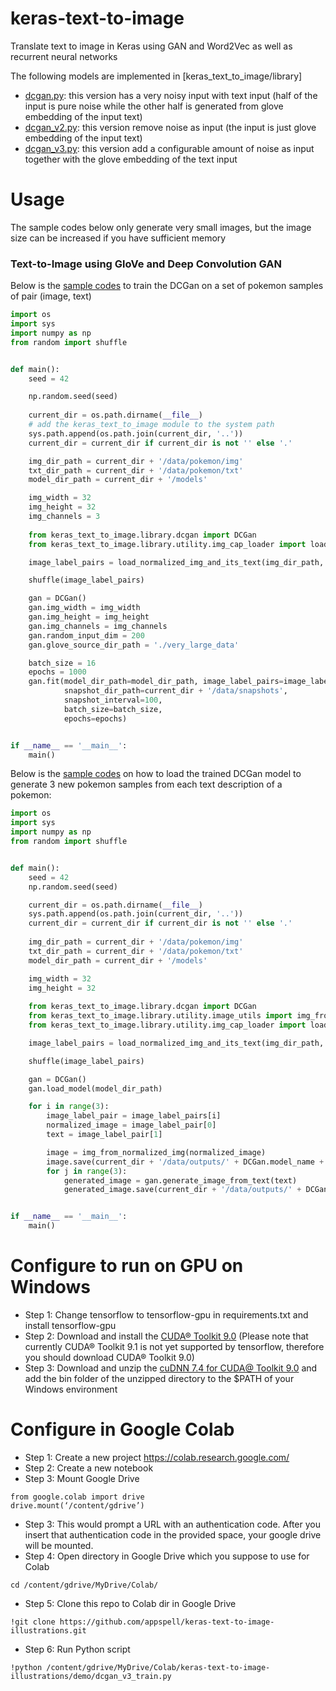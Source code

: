 # keras-text-to-image

Translate text to image in Keras using GAN and Word2Vec as well as recurrent neural networks

The following models are implemented in [keras_text_to_image/library]

* [dcgan.py](keras_text_to_image/library/dcgan.py): this version has a very noisy input with text input (half of the 
input is pure noise while the other half is generated from glove embedding of the input text)
* [dcgan_v2.py](keras_text_to_image/library/dcgan_v2.py): this version remove noise as input (the input is just 
glove embedding of the input text)
* [dcgan_v3.py](keras_text_to_image/library/dcgan_v3.py): this version add a configurable amount of noise as input 
together with the glove embedding of the text input



# Usage

The sample codes below only generate very small images, but the image size can be increased if you have sufficient
memory 

### Text-to-Image using GloVe and Deep Convolution GAN

Below is the [sample codes](demo/dcgan_train.py) to train the DCGan on a set of pokemon samples of pair (image, text)

```python
import os 
import sys 
import numpy as np
from random import shuffle


def main():
    seed = 42

    np.random.seed(seed)
    
    current_dir = os.path.dirname(__file__)
    # add the keras_text_to_image module to the system path
    sys.path.append(os.path.join(current_dir, '..'))
    current_dir = current_dir if current_dir is not '' else '.'

    img_dir_path = current_dir + '/data/pokemon/img'
    txt_dir_path = current_dir + '/data/pokemon/txt'
    model_dir_path = current_dir + '/models'

    img_width = 32
    img_height = 32
    img_channels = 3
    
    from keras_text_to_image.library.dcgan import DCGan
    from keras_text_to_image.library.utility.img_cap_loader import load_normalized_img_and_its_text

    image_label_pairs = load_normalized_img_and_its_text(img_dir_path, txt_dir_path, img_width=img_width, img_height=img_height)

    shuffle(image_label_pairs)

    gan = DCGan()
    gan.img_width = img_width
    gan.img_height = img_height
    gan.img_channels = img_channels
    gan.random_input_dim = 200
    gan.glove_source_dir_path = './very_large_data'

    batch_size = 16
    epochs = 1000
    gan.fit(model_dir_path=model_dir_path, image_label_pairs=image_label_pairs,
            snapshot_dir_path=current_dir + '/data/snapshots',
            snapshot_interval=100,
            batch_size=batch_size,
            epochs=epochs)


if __name__ == '__main__':
    main()

```

Below is the [sample codes](demo/dcgan_generate.py) on how to load the trained DCGan model to generate
3 new pokemon samples from each text description of a pokemon:

```python
import os 
import sys 
import numpy as np
from random import shuffle


def main():
    seed = 42
    np.random.seed(seed)

    current_dir = os.path.dirname(__file__)
    sys.path.append(os.path.join(current_dir, '..'))
    current_dir = current_dir if current_dir is not '' else '.'
    
    img_dir_path = current_dir + '/data/pokemon/img'
    txt_dir_path = current_dir + '/data/pokemon/txt'
    model_dir_path = current_dir + '/models'

    img_width = 32
    img_height = 32
    
    from keras_text_to_image.library.dcgan import DCGan
    from keras_text_to_image.library.utility.image_utils import img_from_normalized_img
    from keras_text_to_image.library.utility.img_cap_loader import load_normalized_img_and_its_text

    image_label_pairs = load_normalized_img_and_its_text(img_dir_path, txt_dir_path, img_width=img_width, img_height=img_height)

    shuffle(image_label_pairs)

    gan = DCGan()
    gan.load_model(model_dir_path)

    for i in range(3):
        image_label_pair = image_label_pairs[i]
        normalized_image = image_label_pair[0]
        text = image_label_pair[1]

        image = img_from_normalized_img(normalized_image)
        image.save(current_dir + '/data/outputs/' + DCGan.model_name + '-generated-' + str(i) + '-0.png')
        for j in range(3):
            generated_image = gan.generate_image_from_text(text)
            generated_image.save(current_dir + '/data/outputs/' + DCGan.model_name + '-generated-' + str(i) + '-' + str(j) + '.png')


if __name__ == '__main__':
    main()

```

# Configure to run on GPU on Windows

* Step 1: Change tensorflow to tensorflow-gpu in requirements.txt and install tensorflow-gpu
* Step 2: Download and install the [CUDA® Toolkit 9.0](https://developer.nvidia.com/cuda-90-download-archive) (Please note that
currently CUDA® Toolkit 9.1 is not yet supported by tensorflow, therefore you should download CUDA® Toolkit 9.0)
* Step 3: Download and unzip the [cuDNN 7.4 for CUDA@ Toolkit 9.0](https://developer.nvidia.com/cudnn) and add the
bin folder of the unzipped directory to the $PATH of your Windows environment 

# Configure in Google Colab
* Step 1: Create a new project https://colab.research.google.com/
* Step 2: Create a new notebook
* Step 3: Mount Google Drive
```
from google.colab import drive
drive.mount(‘/content/gdrive’)
```
* Step 3: This would prompt a URL with an authentication code. After you insert that authentication code in the provided space, your google drive will be mounted. 
* Step 4: Open directory in Google Drive which you suppose to use for Colab 
```
cd /content/gdrive/MyDrive/Colab/
```
* Step 5: Clone this repo to Colab dir in Google Drive
```
!git clone https://github.com/appspell/keras-text-to-image-illustrations.git
```
* Step 6: Run Python script 
```
!python /content/gdrive/MyDrive/Colab/keras-text-to-image-illustrations/demo/dcgan_v3_train.py
```


